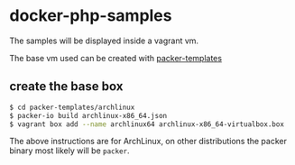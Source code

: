 docker-php-samples
==================

The samples will be displayed inside a vagrant vm.

The base vm used can be created with [packer-templates](https://github.com/BlackIkeEagle/packer-templates)

create the base box
-------------------

~~~ sh
$ cd packer-templates/archlinux
$ packer-io build archlinux-x86_64.json
$ vagrant box add --name archlinux64 archlinux-x86_64-virtualbox.box
~~~

The above instructions are for ArchLinux, on other distributions the packer binary most likely will be `packer`.
